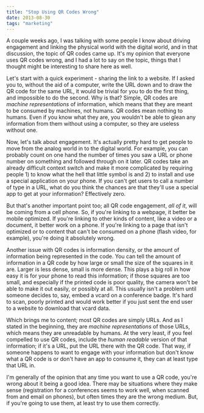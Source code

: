 ```yaml
---
title: "Stop Using QR Codes Wrong"
date: 2013-08-30
tags: "marketing"
---
```


A couple weeks ago, I was talking with some people I know about driving engagement and linking the physical world with the digital world, and in that discussion, the topic of QR codes came up. It's my opinion that everyone uses QR codes wrong, and I had a lot to say on the topic, things that I thought might be interesting to share here as well.

Let's start with a quick experiment - sharing the link to a website. If I asked you to, without the aid of a computer, write the URL down and to draw the QR code for the same URL, it would be trivial for you to do the first thing, and impossible to do the second. Why is that? Simple, QR codes are *machine representations* of information, which means that they are meant to be consumed by machines, not humans. QR codes mean nothing to humans. Even if you know what they are, you wouldn't be able to glean any information from them without using a computer, so they are useless without one.

Now, let's talk about engagement. It's actually pretty hard to get people to move from the analog world in to the digital world. For example, you can probably count on one hand the number of times you saw a URL or phone number on something and followed through on it later. QR codes take an already difficult context switch and make it more complicated by requiring people 1) to know what the hell that little symbol is and 2) to install and use a special application on your phone. If you can't get users to call a number of type in a URL, what do you think the chances are that they'll use a special app to get at your information? Effectively zero.

But that's another important point too; all QR code engagement, *all of it*, will be coming from a cell phone. So, if you're linking to a webpage, it better be mobile optimized. If you're linking to other kinds of content, like a video or a document, it better work on a phone. If you're linking to a page that isn't optimized or to content that can't be consumed on a phone (flash video, for example), you're doing it absolutely wrong.

Another issue with QR codes is information density, or the amount of information being represented in the code. You can tell the amount of information in a QR code by how large or small the size of the squares in it are. Larger is less dense, small is more dense. This plays a big roll in how easy it is for your phone to read this information; if those squares are too small, and especially if the printed code is poor quality, the camera won't be able to make it out easily, or possibly at all. This usually isn't a problem until someone decides to, say, embed a vcard on a conference badge. It's hard to scan, poorly printed and would work better if you just sent the end user to a website to download that vcard data.

Which brings me to content; most QR codes are simply URLs. And as I stated in the beginning, they are *machine representations* of those URLs, which means they are unreadable by humans. At the very least, if you feel compelled to use QR codes, include the *human readable* version of that information; if it's a URL, put the URL there with the QR code. That way, if someone happens to want to engage with your information but don't know what a QR code is or don't have an app to consume it, they can at least type that URL in.

I'm generally of the opinion that any time you want to use a QR code, you're wrong about it being a good idea. There may be situations where they make sense (registration for a conferences seems to work well, when scanned from and email on phones), but often times they are the wrong medium. But, if you're going to use them, at least try to use them correctly.